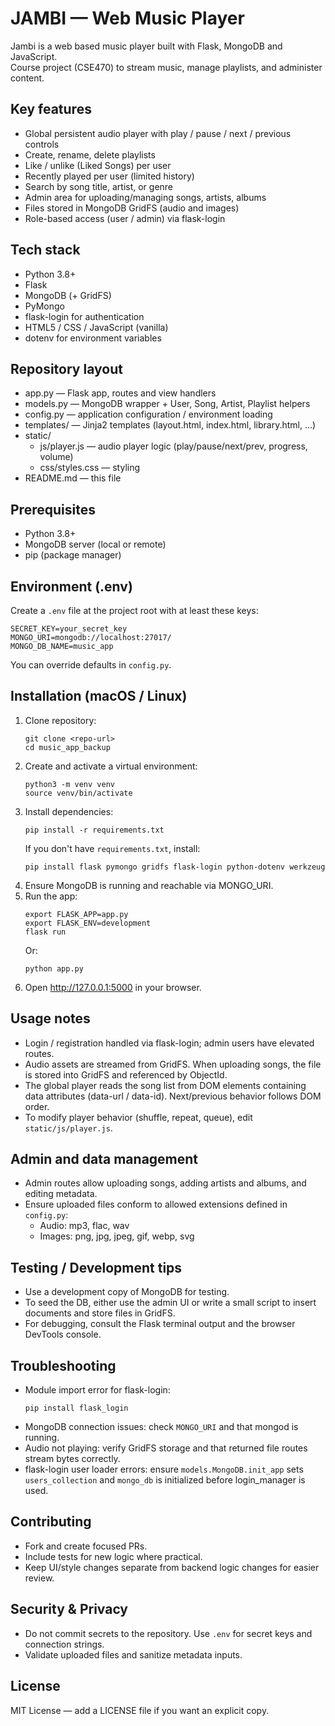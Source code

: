 # JAMBI — Web Music Player

Jambi is a web based music player built with Flask, MongoDB and JavaScript.  
Course project (CSE470) to stream music, manage playlists, and administer content.

## Key features
- Global persistent audio player with play / pause / next / previous controls
- Create, rename, delete playlists
- Like / unlike (Liked Songs) per user
- Recently played per user (limited history)
- Search by song title, artist, or genre
- Admin area for uploading/managing songs, artists, albums
- Files stored in MongoDB GridFS (audio and images)
- Role-based access (user / admin) via flask-login

## Tech stack
- Python 3.8+
- Flask
- MongoDB (+ GridFS)
- PyMongo
- flask-login for authentication
- HTML5 / CSS / JavaScript (vanilla)
- dotenv for environment variables

## Repository layout
- app.py — Flask app, routes and view handlers
- models.py — MongoDB wrapper + User, Song, Artist, Playlist helpers
- config.py — application configuration / environment loading
- templates/ — Jinja2 templates (layout.html, index.html, library.html, ...)
- static/
  - js/player.js — audio player logic (play/pause/next/prev, progress, volume)
  - css/styles.css — styling
- README.md — this file

## Prerequisites
- Python 3.8+
- MongoDB server (local or remote)
- pip (package manager)

## Environment (.env)
Create a `.env` file at the project root with at least these keys:
```
SECRET_KEY=your_secret_key
MONGO_URI=mongodb://localhost:27017/
MONGO_DB_NAME=music_app
```
You can override defaults in `config.py`.

## Installation (macOS / Linux)
1. Clone repository:
   ```
   git clone <repo-url>
   cd music_app_backup
   ```
2. Create and activate a virtual environment:
   ```
   python3 -m venv venv
   source venv/bin/activate
   ```
3. Install dependencies:
   ```
   pip install -r requirements.txt
   ```
   If you don't have `requirements.txt`, install:
   ```
   pip install flask pymongo gridfs flask-login python-dotenv werkzeug
   ```
4. Ensure MongoDB is running and reachable via MONGO_URI.
5. Run the app:
   ```
   export FLASK_APP=app.py
   export FLASK_ENV=development
   flask run
   ```
   Or:
   ```
   python app.py
   ```
6. Open http://127.0.0.1:5000 in your browser.

## Usage notes
- Login / registration handled via flask-login; admin users have elevated routes.
- Audio assets are streamed from GridFS. When uploading songs, the file is stored into GridFS and referenced by ObjectId.
- The global player reads the song list from DOM elements containing data attributes (data-url / data-id). Next/previous behavior follows DOM order.
- To modify player behavior (shuffle, repeat, queue), edit `static/js/player.js`.

## Admin and data management
- Admin routes allow uploading songs, adding artists and albums, and editing metadata.
- Ensure uploaded files conform to allowed extensions defined in `config.py`:
  - Audio: mp3, flac, wav
  - Images: png, jpg, jpeg, gif, webp, svg

## Testing / Development tips
- Use a development copy of MongoDB for testing.
- To seed the DB, either use the admin UI or write a small script to insert documents and store files in GridFS.
- For debugging, consult the Flask terminal output and the browser DevTools console.

## Troubleshooting
- Module import error for flask-login:
  ```
  pip install flask_login
  ```
- MongoDB connection issues: check `MONGO_URI` and that mongod is running.
- Audio not playing: verify GridFS storage and that returned file routes stream bytes correctly.
- flask-login user loader errors: ensure `models.MongoDB.init_app` sets `users_collection` and `mongo_db` is initialized before login_manager is used.

## Contributing
- Fork and create focused PRs.
- Include tests for new logic where practical.
- Keep UI/style changes separate from backend logic changes for easier review.

## Security & Privacy
- Do not commit secrets to the repository. Use `.env` for secret keys and connection strings.
- Validate uploaded files and sanitize metadata inputs.

## License
MIT License — add a LICENSE file if you want an explicit copy.
